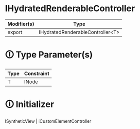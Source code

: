 # IHydratedRenderableController

| Modifier(s)                            | Type                     |
|----------------------------------------|--------------------------|
| export | IHydratedRenderableController&lt;T&gt; |

# &#128712; Type Parameter(s)

| Type | Constraint                                                                           |
| ---- | ------------------------------------------------------------------------------------ |
| T    | [INode](https://hamedfathi.gitbook.io/aurelia-2-doc-api/runtime/interface/dom/inode) |

# &#128712; Initializer

ISyntheticView<T> | ICustomElementController<T>